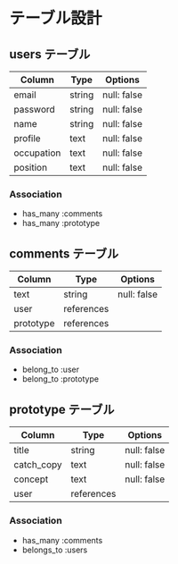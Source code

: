 # テーブル設計

## users テーブル

| Column     | Type   | Options     |
| ---------- | ------ | ----------- |
| email      | string | null: false |
| password   | string | null: false |
| name       | string | null: false |
| profile    | text   | null: false |
| occupation | text   | null: false |
| position   | text   | null: false |

### Association

- has_many :comments
- has_many :prototype


## comments テーブル

| Column    | Type       | Options     |
| ------    | ---------- | ----------- |
| text      | string     | null: false |
| user      | references |             |
| prototype | references |             |

### Association

- belong_to :user
- belong_to :prototype

## prototype テーブル

| Column     | Type       | Options     |
| ---------- | ---------- | ----------- |
| title      | string     | null: false |
| catch_copy | text       | null: false |
| concept    | text       | null: false |
| user       | references |             |

### Association

- has_many   :comments
- belongs_to :users
